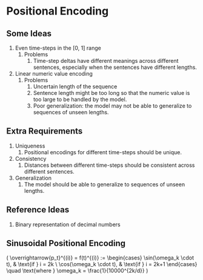 # Positional Encoding

## Some Ideas

1. Even time-steps in the [0, 1] range
   1. Problems
      1. Time-step deltas have different meanings across different sentences, especially when the sentences have different lengths.
2. Linear numeric value encoding
   1. Problems
      1. Uncertain length of the sequence
      2. Sentence length might be too long so that the numeric value is too large to be handled by the model.
      3. Poor generalization: the model may not be able to generalize to sequences of unseen lengths.

## Extra Requirements

1. Uniqueness
   1. Positional encodings for different time-steps should be unique.
2. Consistency
   1. Distances between different time-steps should be consistent across different sentences.
3. Generalization
   1. The model should be able to generalize to sequences of unseen lengths.

## Reference Ideas

1. Binary representation of decimal numbers

## Sinusoidal Positional Encoding

\(
\overrightarrow{p_t}^{(i)} = f(t)^{(i)} := \begin{cases}
\sin(\omega_k \cdot t), & \text{if } i = 2k \\
\cos(\omega_k \cdot t), & \text{if } i = 2k+1
\end{cases} \quad \text{where } \omega_k = \frac{1}{10000^{2k/d}}
\)
